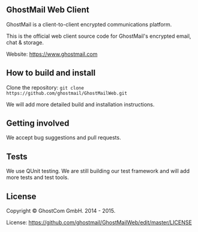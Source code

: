 ## GhostMail Web Client

GhostMail is a client-to-client encrypted communications platform. 

This is the official web client source code for GhostMail's encrypted email, chat & storage.

Website: https://www.ghostmail.com

## How to build and install

Clone the repository: `git clone https://github.com/ghostmail/GhostMailWeb.git`

We will add more detailed build and installation instructions.

## Getting involved

We accept bug suggestions and pull requests.

## Tests

We use QUnit testing. We are still building our test framework and will add more tests and test tools.

## License

Copyright © GhostCom GmbH. 2014 - 2015.

License: https://github.com/ghostmail/GhostMailWeb/edit/master/LICENSE
